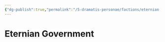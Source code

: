 ```yaml
---
{"dg-publish":true,"permalink":"/5-dramatis-personae/factions/eternian-government/eternian-government/"}
---
```


# Eternian Government

